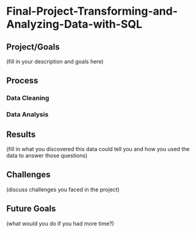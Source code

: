 # Final-Project-Transforming-and-Analyzing-Data-with-SQL

## Project/Goals
(fill in your description and goals here)

## Process
### Data Cleaning
### Data Analysis 

## Results
(fill in what you discovered this data could tell you and how you used the data to answer those questions)

## Challenges 
(discuss challenges you faced in the project)

## Future Goals
(what would you do if you had more time?)
